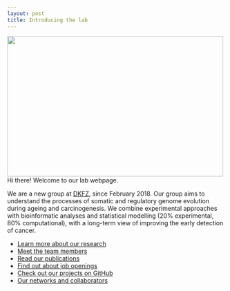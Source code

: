 ```yaml
---
layout: post
title: Introducing the lab
---
```


<p class="message">
  <img src='{{"/public/group.jpg" | absolute_url}}' width="500" height="325" class="image_center"/>
  Hi there! Welcome to our lab webpage.
</p>

We are a new group at [DKFZ](https://www.dkfz.de/en/somatische-evolution-frueherkennung/index.php), since February 2018. Our group aims to understand the processes of somatic and regulatory genome evolution during ageing and carcinogenesis. We combine experimental approaches with bioinformatic analyses and statistical modelling (20% experimental, 80% computational), with a long-term view of improving the early detection of cancer.

* [Learn more about our research](https://goncalves-lab.github.io/about/)
* [Meet the team members](https://goncalves-lab.github.io/people/)
* [Read our publications](https://goncalves-lab.github.io/publications/)
* [Find out about job openings](https://goncalves-lab.github.io/jobs/)
* [Check out our projects on GitHub](https://github.com/goncalves-lab)
* [Our networks and collaborators](https://goncalves-lab.github.io/collaborators/)
